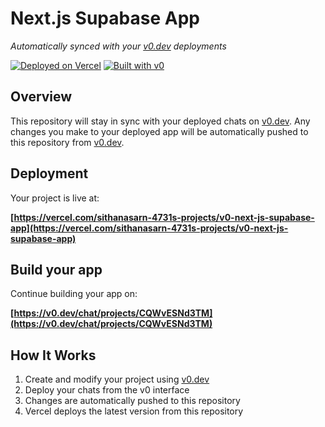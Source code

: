 # Next.js Supabase App

*Automatically synced with your [v0.dev](https://v0.dev) deployments*

[![Deployed on Vercel](https://img.shields.io/badge/Deployed%20on-Vercel-black?style=for-the-badge&logo=vercel)](https://vercel.com/sithanasarn-4731s-projects/v0-next-js-supabase-app)
[![Built with v0](https://img.shields.io/badge/Built%20with-v0.dev-black?style=for-the-badge)](https://v0.dev/chat/projects/CQWvESNd3TM)

## Overview

This repository will stay in sync with your deployed chats on [v0.dev](https://v0.dev).
Any changes you make to your deployed app will be automatically pushed to this repository from [v0.dev](https://v0.dev).

## Deployment

Your project is live at:

**[https://vercel.com/sithanasarn-4731s-projects/v0-next-js-supabase-app](https://vercel.com/sithanasarn-4731s-projects/v0-next-js-supabase-app)**

## Build your app

Continue building your app on:

**[https://v0.dev/chat/projects/CQWvESNd3TM](https://v0.dev/chat/projects/CQWvESNd3TM)**

## How It Works

1. Create and modify your project using [v0.dev](https://v0.dev)
2. Deploy your chats from the v0 interface
3. Changes are automatically pushed to this repository
4. Vercel deploys the latest version from this repository